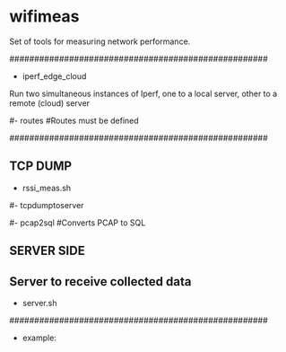 # wifimeas

Set of tools for measuring network performance.

####################################################
- iperf_edge_cloud

Run two simultaneous instances of Iperf, one to a local server, other to a remote (cloud) server

#- routes
#Routes must be defined 

####################################################
## TCP DUMP

- rssi_meas.sh

#- tcpdumptoserver

#- pcap2sql 
#Converts PCAP to SQL 

## SERVER SIDE
## Server to receive collected data
- server.sh

####################################################
- example: 
